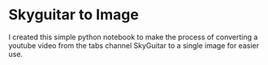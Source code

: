 # Skyguitar to Image

I created this simple python notebook to make the process of converting a youtube video from the tabs channel SkyGuitar to a single image for easier use.
